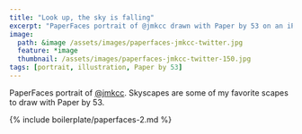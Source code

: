 ```yaml
---
title: "Look up, the sky is falling"
excerpt: "PaperFaces portrait of @jmkcc drawn with Paper by 53 on an iPad."
image: 
  path: &image /assets/images/paperfaces-jmkcc-twitter.jpg 
  feature: *image
  thumbnail: /assets/images/paperfaces-jmkcc-twitter-150.jpg
tags: [portrait, illustration, Paper by 53]
---
```


PaperFaces portrait of [@jmkcc](https://twitter.com/jmkcc). Skyscapes are some of my favorite scapes to draw with Paper by 53.

{% include boilerplate/paperfaces-2.md %}
